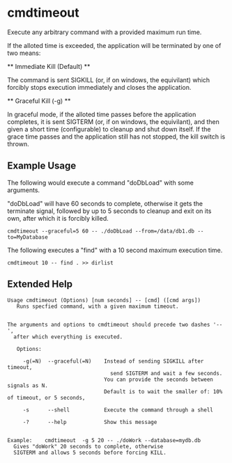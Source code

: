 # cmdtimeout
Execute any arbitrary command with a provided maximum run time.

If the alloted time is exceeded, the application will be terminated by one of two means:

** Immediate Kill (Default) **

The command is sent SIGKILL (or, if on windows, the equivilant) which forcibly stops execution immediately and closes the application.

** Graceful Kill (-g) **

In graceful mode, if the alloted time passes before the application completes, it is sent SIGTERM (or, if on windows, the equivilant), and then given a short time (configurable) to cleanup and shut down itself. If the grace time passes and the application still has not stopped, the kill switch is thrown.


Example Usage
-------------

The following would execute a command "doDbLoad" with some arguments.

"doDbLoad" will have 60 seconds to complete, otherwise it gets the terminate signal, followed by up to 5 seconds to cleanup and exit on its own, after which it is forcibly killed.

	cmdtimeout --graceful=5 60 -- ./doDbLoad --from=/data/db1.db --to=MyDatabase


The following executes a "find" with a 10 second maximum execution time.

	cmdtimeout 10 -- find . >> dirlist


Extended Help
-------------

	Usage cmdtimeout (Options) [num seconds] -- [cmd] ([cmd args])
	   Runs specfied command, with a given maximum timeout.


	The arguments and options to cmdtimeout should precede two dashes '--',
	  after which everything is executed.

	   Options:

		 -g(=N)  --graceful(=N)    Instead of sending SIGKILL after timeout,
									 send SIGTERM and wait a few seconds.
								   You can provide the seconds between signals as N.
								   Default is to wait the smaller of: 10% of timeout, or 5 seconds,

		 -s      --shell           Execute the command through a shell

		 -?      --help            Show this message


	Example:    cmdtimeout  -g 5 20 -- ./doWork --database=mydb.db
	  Gives "doWork" 20 seconds to complete, otherwise 
	  SIGTERM and allows 5 seconds before forcing KILL.

